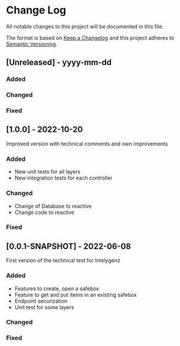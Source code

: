 # Change Log
All notable changes to this project will be documented in this file.

The format is based on [Keep a Changelog](http://keepachangelog.com/)
and this project adheres to [Semantic Versioning](http://semver.org/).

## [Unreleased] - yyyy-mm-dd


### Added

### Changed

### Fixed

## [1.0.0] - 2022-10-20

Improved version with technical comments and own improvements

### Added

- New unit tests for all layers
- New integration tests for each controller

### Changed

- Change of Database to reactive
- Change code to reactive

### Fixed

## [0.0.1-SNAPSHOT] - 2022-06-08

First version of the technical test for Intelygenz

### Added
- Features to create, open a safebox
- Feature to get and put items in an existing safebox
- Endpoint securization
- Unit test for some layers

### Changed

### Fixed